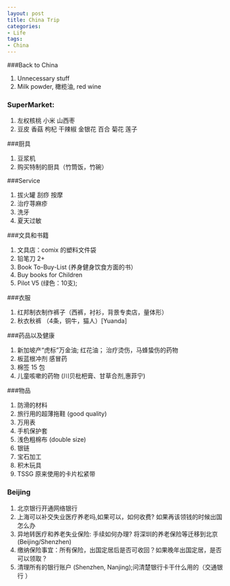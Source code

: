```yaml
---
layout: post
title: China Trip
categories:
- Life
tags:
- China
---
```


###Back to China
1. Unnecessary stuff
2. Milk powder, 橄榄油, red wine

### SuperMarket: 
1. 左权核桃 小米 山西枣
2. 豆皮 香菇 枸杞 干辣椒 金银花 百合 菊花 莲子

###厨具
1. 豆浆机
2. 购买特制的厨具（竹筒饭，竹碗） 

###Service
1. 拔火罐 刮痧 按摩
2. 治疗荨麻疹 
3. 洗牙
4. 夏天过敏

###文具和书籍
1. 文具店：comix 的塑料文件袋
1. 铅笔刀 2+ 
1. Book To-Buy-List (养身健身饮食方面的书）
1. Buy books for Children
1. Pilot V5 (绿色：10支);

###衣服
1. 红邦制衣制作裤子（西裤，衬衫，背景专卖店，量体形） 
2. 秋衣秋裤 （4条，铜牛，猫人）[Yuanda]


###药品以及健康
1. 新加坡产“虎标”万金油; 红花油； 治疗烫伤，马蜂蛰伤的药物
1. 板蓝根冲剂 感冒药
1. 棉签 15 包
2. 儿童咳嗽的药物 (川贝枇杷膏、甘草合剂,惠菲宁)

###物品
1. 防滑的材料
3. 旅行用的超薄拖鞋 (good quality) 
4. 万用表
5. 手机保护套
6. 浅色粗棉布 (double size)
7. 银链
8. 宝石加工
9. 积木玩具
10. TSSG 原来使用的卡片松紧带

### Beijing
1. 北京银行开通网络银行
1. 上海可以补交失业医疗养老吗,如果可以，如何收费? 如果再该领钱的时候出国怎么办
1. 异地转医疗和养老失业保险: 手续如何办理? 将深圳的养老保险等迁移到北京 (Beijing/Shenzhen)   
1. 缴纳保险事宜：所有保险，出国定居后是否可收回？如果晚年出国定居，是否可以领取？
1. 清理所有的银行账户 (Shenzhen, Nanjing);问清楚银行卡干什么用的（交通银行 ）
